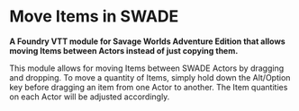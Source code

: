 # Move Items in SWADE

**A Foundry VTT module for Savage Worlds Adventure Edition that allows moving Items between Actors instead of just copying them.**

This module allows for moving Items between SWADE Actors by dragging and dropping. To move a quantity of Items, simply hold down the Alt/Option key before dragging an item from one Actor to another. The Item quantities on each Actor will be adjusted accordingly.

